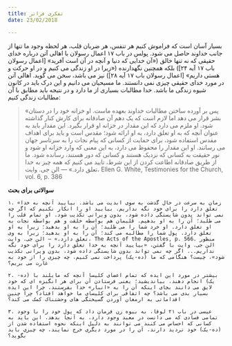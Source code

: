 ```yaml
---
title: تفکری فراتر
date: 23/02/2018

---
```


بسیار آسان است که فراموش کنیم هر تنفس، هر ضربان قلب، هر لحظه وجود ما تنها از جانب خداوند حاصل می شود. پولس در باب ۱۷ اعمال رسولان با اهالی آتن درباره خدای حقیقی که نه تنها خالق («آن خدایی که دنیا و آنچه در آن است آفرید» [اعمال رسولان باب ۱۷ آیه ۲۴]) بلکه همچنین نگهدارنده («زیرا در او زندگی می کنیم و در او حرکت و هستی داریم» [اعمال رسولان باب ۱۷ آیه ۲۸]) نیز می باشد، سخن می گوید. اهالی آتن در مورد خدای حقیقی چیزی نمی دانستند. ما مسیحیان می دانیم و این درک باید در کانون شیوه زندگی ما باشد. خدا مطالبات بسیاری از ما دارد و در نتیجه باید مطابق با آن مطالبات زندگی کنیم:

> <p></p>
> «پس بر آورده ساختن مطالبات خداوند بعهده ماست. او خزانه خود را در دستان بشر قرار می دهد اما لازم است که یک دهم آن صادقانه برای کارش کنار گذاشته شود. او ملزم می دارد که این مقدار در خزانه او قرار بگیرد. این مقدار باید به عنوان آنچه که به او تعلق دارد، به او ارائه شود؛ مقدس است و باید برای اهداف مقدس استفاده شود، برای حمایت از کسانی که پیام نجات را به سرتاسر جهان می رسانند. او این مقدار را محفوظ می دارد، به این معنی که وارد خزانه او شود و نور حقیقت به کسانی که نزدیک هستند و کسانی که دور هستند، رسانده شود. ما از طریق صادقانه اطاعت کردن از این شرط، تایید می کنیم که همه چیز به خدا تعلق دارد.» — الن جی. وایت، Ellen G. White, Testimonies for the Church, vol. 6, p. 386

**سوالاتی برای بحث**

`۱. «زمان به سرعت در حال گذشت به سوی ابدیت می باشد. بیایید آنچه به خدا تعلق دارد را برای خود نگه نداریم. بیایید او را انکار نکنیم که اگر چه نمی تواند بدون شایستگی داده شود، بدون ویرانی تکذیب شود. او تمام قلب را می طلبد؛ آن را به او بدهیم. قلبمان هم بواسطه خلقت و هم بواسطه نجات به او تعلق دارد. او خرد شما را می طلبد؛ آن را به او بدهید؛ زیرا به او تعلق دارد. پول شما را مطالبه می کند؛ آن را به او بدهید؛ زیرا به وی تعلق دارد.» — الن جی. وایت، The Acts of the Apostles, p. 566. منظور الن جی. وایت با گفتن، «بیایید آنچه به خدا تعلق دارد را برای خود نگه نداریم... اگر چه نمی تواند بدون شایستگی داده شود، بدون ویرانی تکذیب شود»، چیست؟ هنگامی که ما (ده-یک) پرداخت نمی کنیم، چه چیزی را از خود به غارت می بریم؟`

`۲. بیشتر در مورد این ایده که تمام اعضای کلیسا آنچه که مایلند با (ده-یک) انجام دهند، بیاندیشید؛ یعنی فرستادن آن برای هر انگیزه ای که خود لایق می دانند بجای اینکه آن را به «انبار» خدا بفرستند. چرا این ایده بسیار بدی می باشد؟ چه اتفاقی برای کلیسای ما خواهد افتاد؟ چرا چنین اقداماتی به ارمغان آوردن گسیختگی های وحشتناک کمک می کند؟`

`۳. عیسی در باب ۲۱ لوقا، به بیوه زن فرمان داد که پول خود را با وجود تمامی فسادی که می دانست در معبد وجود دارد، به آنجا بدهد. این باید به کسانی که احساس می کنند می توانند به دلیل اینکه نحوه استفاده شدن از (ده-یک) خود تردید دارند، آن را در مورد دیگری خرج نمایند، چه چیزی باید بگوید؟`